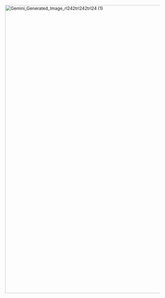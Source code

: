 
<img width="1024" height="939" alt="Gemini_Generated_Image_rl242trl242trl24 (1)" src="https://github.com/user-attachments/assets/f4b0e837-4f27-4918-bfe2-f2f489fd91ab" />
